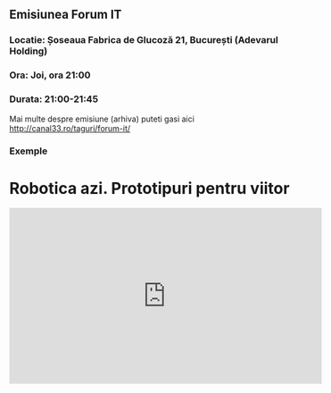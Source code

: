 ## Emisiunea Forum IT

### Locatie: Șoseaua Fabrica de Glucoză 21, București (Adevarul Holding)
### Ora: Joi, ora 21:00
### Durata: 21:00-21:45

Mai multe despre emisiune (arhiva) puteti gasi aici http://canal33.ro/taguri/forum-it/

### Exemple

# Robotica azi. Prototipuri pentru viitor

<iframe width="560" height="315" src="https://www.youtube.com/embed/A1erieCstpU" frameborder="0" allow="autoplay; encrypted-media" allowfullscreen></iframe>
